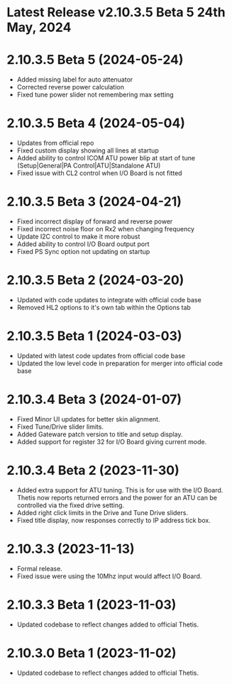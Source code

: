 # Latest Release v2.10.3.5 Beta 5 24th May, 2024

# 2.10.3.5 Beta 5 (2024-05-24)
- Added missing label for auto attenuator
- Corrected reverse power calculation 
- Fixed tune power slider not remembering max setting

# 2.10.3.5 Beta 4 (2024-05-04)
- Updates from official repo
- Fixed custom display showing all lines at startup
- Added ability to control ICOM ATU power blip at start of tune (Setup|General|PA Control|ATU|Standalone ATU)
- Fixed issue with CL2 control when I/O Board is not fitted

# 2.10.3.5 Beta 3 (2024-04-21)
- Fixed incorrect display of forward and reverse power
- Fixed incorrect noise floor on Rx2 when changing frequency
- Update I2C control to make it more robust
- Added ability to control I/O Board output port
- Fixed PS Sync option not updating on startup

# 2.10.3.5 Beta 2 (2024-03-20)
- Updated with code updates to integrate with official code base
- Removed HL2 options to it's own tab within the Options tab

# 2.10.3.5 Beta 1 (2024-03-03)
- Updated with latest code updates from official code base
- Updated the low level code in preparation for merger into official code base 

# 2.10.3.4 Beta 3 (2024-01-07)
- Fixed Minor UI updates for better skin alignment.
- Fixed Tune/Drive slider limits.
- Added Gateware patch version to title and setup display.
- Added support for register 32 for I/O Board giving current mode.

# 2.10.3.4 Beta 2 (2023-11-30)
-  Added extra support for ATU tuning. This is for use with the I/O Board. Thetis now reports returned errors and the power for an ATU can be controlled via the fixed drive setting.
-  Added right click limits in the Drive and Tune Drive sliders.
-  Fixed title display, now responses correctly to IP address tick box.

# 2.10.3.3 (2023-11-13)
- Formal release.
- Fixed issue were using the 10Mhz input would affect I/O Board.

# 2.10.3.3 Beta 1 (2023-11-03)
- Updated codebase to reflect changes added to official Thetis.

# 2.10.3.0 Beta 1 (2023-11-02)
- Updated codebase to reflect changes added to official Thetis.




